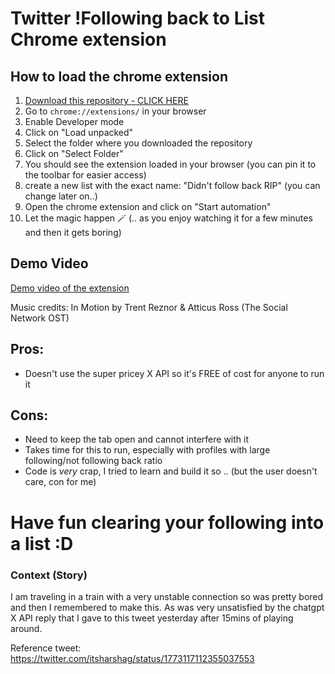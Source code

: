 # Twitter !Following back to List Chrome extension

## How to load the chrome extension

1. [Download this repository - CLICK HERE](https://github.com/codingmickey/X-unfollowers-tolist/archive/refs/heads/main.zip)
1. Go to `chrome://extensions/` in your browser
1. Enable Developer mode
1. Click on "Load unpacked"
1. Select the folder where you downloaded the repository
1. Click on "Select Folder"
1. You should see the extension loaded in your browser (you can pin it to the toolbar for easier access)
1. create a new list with the exact name: "Didn't follow back RIP"
(you can change later on..)
2. Open the chrome extension and click on "Start automation"
3. Let the magic happen 🪄
(.. as you enjoy watching it for a few minutes and then it gets boring)

## Demo Video

[Demo video of the extension](https://github.com/codingmickey/X-unfollowers-tolist/assets/42518907/0dc0b5db-79a0-4eff-bdbf-3f3b964a3ad0)

Music credits: In Motion by Trent Reznor & Atticus Ross (The Social Network OST)

## Pros:
- Doesn't use the super pricey X API so it's FREE of cost for anyone to run it

## Cons:
- Need to keep the tab open and cannot interfere with it
- Takes time for this to run, especially with profiles with large following/not following back ratio
- Code is *very* crap, I tried to learn and build it so .. (but the user doesn't care, con for me)


# Have fun clearing your following into a list :D



### Context (Story)

I am traveling in a train with a very unstable connection so was pretty bored and then I remembered to make this. As was very unsatisfied by the chatgpt X API reply that I gave to this tweet yesterday after 15mins of playing around.

Reference tweet: https://twitter.com/itsharshag/status/1773117112355037553
